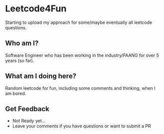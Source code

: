 # Leetcode4Fun
Starting to upload my approach for some/maybe eventually all leetcode questions.

## Who am I?
Software Engineer who has been working in the industry/FAANG for over 5 years (so far).

## What am I doing here?
Random leetcode for fun, including some comments and thinking, when I am bored.

## Get Feedback
* Not Ready yet...
* Leave your comments if you have questions or want to submit a PR
